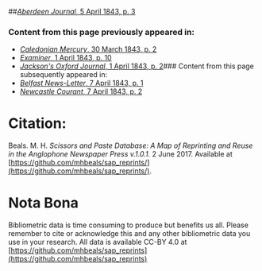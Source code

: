 ##[*Aberdeen Journal*, 5 April 1843, p. 3](https://mhbeals.github.io/sap_html/Aberdeen-Journal/Aberdeen-Journal-5-April-1843-p-3)

### Content from this page previously appeared in:
+ [*Caledonian Mercury*, 30 March 1843, p. 2](https://mhbeals.github.io/sap_html/Caledonian-Mercury/Caledonian-Mercury-30-March-1843-p-2)
+ [*Examiner*, 1 April 1843, p. 10](https://mhbeals.github.io/sap_html/Examiner/Examiner-1-April-1843-p-10)
+ [*Jackson's Oxford Journal*, 1 April 1843, p. 2](https://mhbeals.github.io/sap_html/Jackson's-Oxford-Journal/Jackson's-Oxford-Journal-1-April-1843-p-2)### Content from this page subsequently appeared in:
+ [*Belfast News-Letter*, 7 April 1843, p. 1](https://mhbeals.github.io/sap_html/Belfast-News-Letter/Belfast-News-Letter-7-April-1843-p-1)
+ [*Newcastle Courant*, 7 April 1843, p. 2](https://mhbeals.github.io/sap_html/Newcastle-Courant/Newcastle-Courant-7-April-1843-p-2)
                    
# Citation: 

Beals. M. H. *Scissors and Paste Database: A Map of Reprinting and Reuse in the Anglophone Newspaper Press v.1.0.1.* 2 June 2017. Available at [https://github.com/mhbeals/sap_reprints/](https://github.com/mhbeals/sap_reprints/). 
                    
# Nota Bona

Bibliometric data is time consuming to produce but benefits us all. Please remember to cite or acknowledge this and any other bibliometric data you use in your research. All data is available CC-BY 4.0 at [https://github.com/mhbeals/sap_reprints](https://github.com/mhbeals/sap_reprints)